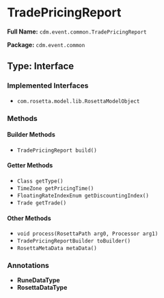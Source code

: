 # TradePricingReport

**Full Name:** `cdm.event.common.TradePricingReport`

**Package:** `cdm.event.common`

## Type: Interface

### Implemented Interfaces

- `com.rosetta.model.lib.RosettaModelObject`

### Methods

#### Builder Methods

- `TradePricingReport build()`

#### Getter Methods

- `Class getType()`
- `TimeZone getPricingTime()`
- `FloatingRateIndexEnum getDiscountingIndex()`
- `Trade getTrade()`

#### Other Methods

- `void process(RosettaPath arg0, Processor arg1)`
- `TradePricingReportBuilder toBuilder()`
- `RosettaMetaData metaData()`

### Annotations

- **RuneDataType**
- **RosettaDataType**


